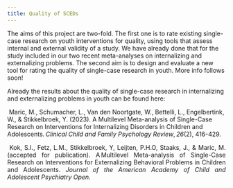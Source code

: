 ```yaml
---
title: Quality of SCEDs
---
```

The aims of this project are two-fold. The first one is to rate existing single-case research on youth interventions for quality, using tools that assess internal and external validity of a study. We have already done that for the study included in our two recent meta-analyses on internalizing and externalizing problems. The second aim is to design and evaluate a new tool for rating the quality of single-case research in youth. More info follows soon! 

Already the results about the quality of single-case research in internalizing and externalizing problems in youth can be found here: 

 Maric, M., Schumacher, L., Van den Noortgate, W., Bettelli, L., Engelbertink, W., & Stikkelbroek, Y. (2023). A Multilevel Meta-analysis of Single-Case Research on Interventions for Internalizing Disorders in Children and Adolescents. _Clinical Child and Family Psychology Review_, _26_(2), 416-429.  

<p style="text-align: justify">&nbsp;Kok, S.I., Fetz, L.M., Stikkelbroek, Y, Leijten, P.H.O, Staaks, J., &amp; Maric, M. (accepted for publication). A Multilevel Meta-analysis of Single-Case Research on Interventions for Externalizing Behavioral Problems in Children and Adolescents. <em>Journal of the American Academy of Child and Adolescent Psychiatry Open.</em>&nbsp;</p>